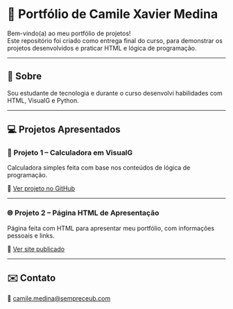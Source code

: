 # 🌸 Portfólio de Camile Xavier Medina

Bem-vindo(a) ao meu portfólio de projetos!  
Este repositório foi criado como entrega final do curso, para demonstrar os projetos desenvolvidos e praticar HTML e lógica de programação.

---

## 📄 Sobre

Sou estudante de tecnologia e durante o curso desenvolvi habilidades com HTML, VisualG e Python.

---

## 💻 Projetos Apresentados

### 🔢 Projeto 1 – Calculadora em VisualG
Calculadora simples feita com base nos conteúdos de lógica de programação.

🔗 [Ver projeto no GitHub](https://github.com/CamileXavierMedina/portifoliohub/blob/main/C%C3%B3pia_de_ter%C3%A7a_aula1.ipynb)

---

### 🌐 Projeto 2 – Página HTML de Apresentação
Página feita com HTML para apresentar meu portfólio, com informações pessoais e links.

🔗 [Ver site publicado](https://camilexaviermedina.github.io/portifoliohub/)

---

## ✉️ Contato

📧 camile.medina@sempreceub.com
